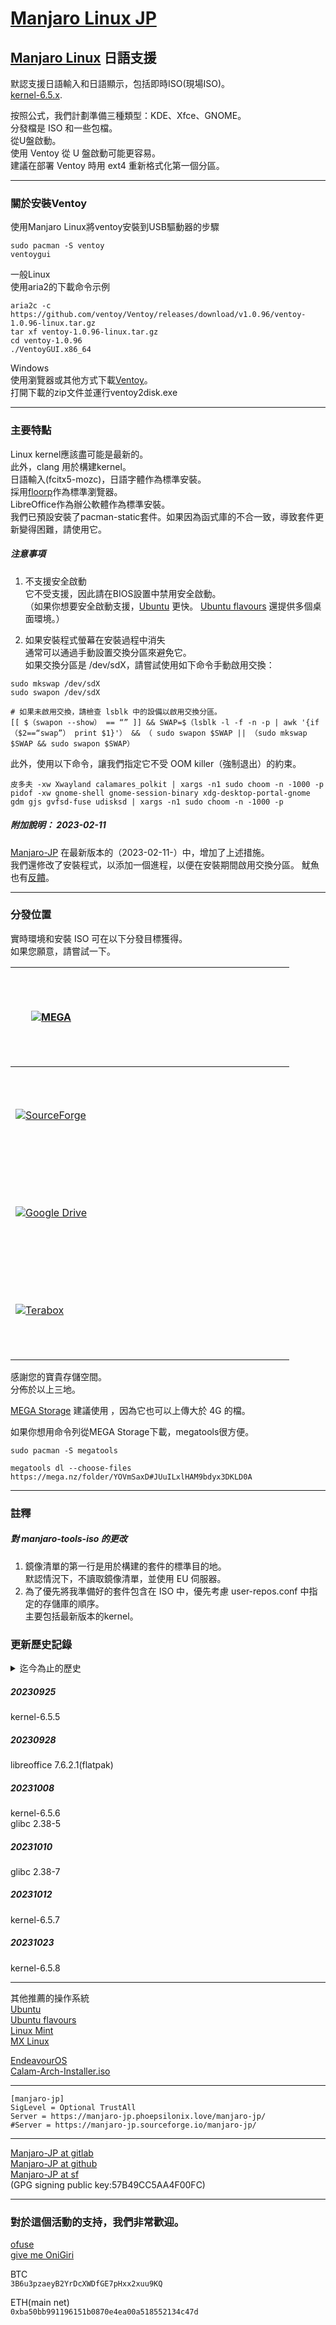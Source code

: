 # [Manjaro Linux JP](https://sourceforge.net/projects/manjaro-jp/)

## [Manjaro Linux](https://manjaro.org/) 日語支援

默認支援日語輸入和日語顯示，包括即時ISO(現場ISO)。  
[kernel-6.5.x](https://kernel.org/).

按照公式，我們計劃準備三種類型：KDE、Xfce、GNOME。  
分發檔是 ISO 和一些包檔。  
從U盤啟動。  
使用 Ventoy 從 U 盤啟動可能更容易。  
建議在部署 Ventoy 時用 ext4 重新格式化第一個分區。  

----
### 關於安裝Ventoy
使用Manjaro Linux將ventoy安裝到USB驅動器的步驟
```
sudo pacman -S ventoy
ventoygui
```
一般Linux  
使用aria2的下載命令示例  
```
aria2c -c https://github.com/ventoy/Ventoy/releases/download/v1.0.96/ventoy-1.0.96-linux.tar.gz
tar xf ventoy-1.0.96-linux.tar.gz
cd ventoy-1.0.96
./VentoyGUI.x86_64 
```

Windows  
使用瀏覽器或其他方式下載[Ventoy](https://github.com/ventoy/Ventoy/releases/download/v1.0.96/ventoy-1.0.96-windows.zip)。  
打開下載的zip文件並運行ventoy2disk.exe

----
### 主要特點

Linux kernel應該盡可能是最新的。  
此外，clang 用於構建kernel。  
日語輸入(fcitx5-mozc)，日語字體作為標準安裝。  
採用[floorp](https://floorp.ablaze.one)作為標準瀏覽器。  
LibreOffice作為辦公軟體作為標準安裝。  
我們已預設安裝了pacman-static套件。如果因為函式庫的不合一致，導致套件更新變得困難，請使用它。

##### 注意事項
1. 不支援安全啟動  
它不受支援，因此請在BIOS設置中禁用安全啟動。  
（如果你想要安全啟動支援，[Ubuntu][Ubuntu] 更快。 [Ubuntu flavours][Ubuntu flavours] 還提供多個桌面環境。）

[Ubuntu]: https://ubuntu.com/download/desktop
[Ubuntu flavours]: https://ubuntu.com/desktop/flavours

2. 如果安裝程式螢幕在安裝過程中消失  
通常可以通過手動設置交換分區來避免它。  
如果交換分區是 /dev/sdX，請嘗試使用如下命令手動啟用交換：
```
sudo mkswap /dev/sdX
sudo swapon /dev/sdX
```
```
# 如果未啟用交換，請檢查 lsblk 中的設備以啟用交換分區。
[[ $（swapon --show） == “” ]] && SWAP=$（lsblk -l -f -n -p | awk '{if （$2==“swap”） print $1}'） && （ sudo swapon $SWAP || （sudo mkswap $SWAP && sudo swapon $SWAP）
```

此外，使用以下命令，讓我們指定它不受 OOM killer（強制退出）的約束。
```
皮多夫 -xw Xwayland calamares_polkit | xargs -n1 sudo choom -n -1000 -p
pidof -xw gnome-shell gnome-session-binary xdg-desktop-portal-gnome gdm gjs gvfsd-fuse udisksd | xargs -n1 sudo choom -n -1000 -p
```

##### 附加說明： 2023-02-11  
[Manjaro-JP](https://sourceforge.net/projects/manjaro-jp/) 在最新版本的（2023-02-11-）中，增加了上述措施。  
我們還修改了安裝程式，以添加一個進程，以便在安裝期間啟用交換分區。
魷魚也有[反饋](https://github.com/calamares/calamares/pull/2102/commits/79d796a437ad039745147c62a652035d4cd882fe)。

----
### 分發位置
實時環境和安裝 ISO 可在以下分發目標獲得。  
如果您願意，請嘗試一下。  

[![MEGA][MEGA-ICON]][MEGA-folder] | [<svg id = "MANJARO-QR"><image id = "MANJARO-QR" xlink:href = "./img/qr-manjaro-jp-mega.png"/><image id = "MANJARO-ICON" x="76" y="76" xlink:href = "./img/mega-icon.svg"/></svg>][MEGA-folder]
---|---
[![SourceForge][SF-ICON]][SOURCEFORGE-folder] | [<svg id = "MANJARO-QR"><image id = "MANJARO-QR" xlink:href = "./img/qr-manjaro-jp-sourceforge.png"/><image id = "MANJARO-ICON" x="76" y="76" xlink:href = "./img/sourceforge-icon.svg"/></svg>][SOURCEFORGE-folder]
[![Google Drive][GD-ICON]][GOOGLE-DRIVE-folder] | [<svg id = "MANJARO-QR"><image id = "MANJARO-QR" xlink:href = "./img/qr-manjaro-jp-google.png"/><image id = "MANJARO-ICON" x="76" y="76" xlink:href = "./img/Google_Drive_icon.svg"/></svg>][GOOGLE-DRIVE-folder]
[![Terabox][TERA-ICON]][TERABOX-folder] | [<svg id = "MANJARO-QR"><image id = "MANJARO-QR" xlink:href = "./img/qr-manjaro-jp-terabox.png"/><image id = "MANJARO-ICON" x="76" y="76" xlink:href = "./img/terabox_logo.svg"/></svg>][TERABOX-folder]

[MEGA-folder]: https://mega.nz/folder/YOVmSaxD#JUuILxlHAM9bdyx3DKLD0A/aff=gVLIePn4Hy0 "MEGA"
[SOURCEFORGE-folder]: https://sourceforge.net/projects/manjaro-jp/ "SourceForge"
[GOOGLE-DRIVE-folder]: https://drive.google.com/drive/folders/1sEACfS24Mci6FnC5jyca9muoiVABCBlv?usp=sharing "Google Drive"
[TERABOX-folder]: https://www.terabox.com/japanese/sharing/link?surl=L_8shPr6AMixSgdsDljFag "TeraBox"
[MEGA-ICON]: ./img/mega-icon.svg
[SF-ICON]: ./img/sf_logo.png
[GD-ICON]: ./img/Google_Drive_icon.svg
[TERA-ICON]: ./img/terabox_logo.svg

感謝您的寶貴存儲空間。  
分佈於以上三地。

[MEGA Storage](https://mega.nz/storage/aff=gVLIePn4Hy0) 建議使用 ，因為它也可以上傳大於 4G 的檔。

如果你想用命令列從MEGA Storage下載，megatools很方便。
```
sudo pacman -S megatools
```

```
megatools dl --choose-files https://mega.nz/folder/YOVmSaxD#JUuILxlHAM9bdyx3DKLD0A
```

----
### 註釋
##### 對 manjaro-tools-iso 的更改
1. 鏡像清單的第一行是用於構建的套件的標準目的地。  
默認情況下，不讀取鏡像清單，並使用 EU 伺服器。
2. 為了優先將我準備好的套件包含在 ISO 中，優先考慮 user-repos.conf 中指定的存儲庫的順序。  
主要包括最新版本的kernel。

### 更新歷史記錄
<details><summary>迄今為止的歷史</summary>

##### 20220401
kernel-5.17.1（克隆構建）  
Linux517-Broadcom-WL，Linux517-ZFS軟體包也被構建和添加。  
有關對 broadcom-wl-dkms 軟體包的修改，https://gitlab.com/phoepsilonix/Manjaro-jp 請參閱 [包資料夾](https://gitlab.com/phoepsilonix/Manjaro-jp/-/tree/main/Packages/broadcom-wl-dkms)。

##### 20220408
標準瀏覽器現在只有[Vivaldi](https://vivaldi.com/)。  
當然，您可以自由地將其更改為其他瀏覽器。  
實時環境引導時的預設 GRUB 值現在面向日本。

##### 20220411
包更新中的錯誤修復。  
添加日語字體。  
[森澤公司](https://www.morisawa.co.jp/) [根據SIL OFL許可證發佈](https://www.morisawa.co.jp/about/news/6706)
森澤BIZ UD字體[森澤BIZ UD Mincho](https://github.com/googlefonts/morisawa-biz-ud-mincho)，[森澤BIZ UD哥特式](https://github.com/googlefonts/morisawa-biz-ud-gothic) 預裝。  
它是在Github上發佈的字體的記錄。 還包括許可證檔。 （我也自己構建了它，但二進位檔有所不同沒有。)
有關詳細資訊，請查看上述網站和 Github 文件。  
[森澤BIZ+字體 讓我們支援](https://www.morisawa.co.jp/products/fonts/bizplus/lineup/)。

##### 20220413
我們已經在UR中註冊了Morisawa BIZ UD字體包。

##### 20220414
更新到kernel-5.17.3。

##### 20220421
更新到kernel-5.17.4。

##### 20220422
日語 將輸入更改為fcitx5-mozc。

##### 20220424
日語啟用鍵盤和Mozc作為標準。

##### 20220428
kernel-5.17.5

##### 20220510
kernel-5.17.6

##### 20220513
桌面環境 GNOME 已更新到 GNOME 42。

##### 20220517
kernel-5.17.8

##### 20220519
kernel-5.17.9

##### 20220526
kernel-5.17.11

##### 20220527
已將 NVIDIA 驅動程式版本更新為 515.43.04。
添加了kernel-5.18 系列。

##### 20220531
kernel-5.17.12
kernel-5.18.1

##### 20220607
kernel-5.17.13
kernel-5.18.2

##### 20220608
與辦公軟體相關的更改  
消除了安裝程式中辦公軟體的選擇。  
主要是為了減少容量，我們取消了安裝程式中辦公軟體的選擇，並將要安裝的標準辦公軟體從onlyoffice-desktopeditor更改為libreoffice-fresh。

##### 20220812
kernel-5.18.17

##### 20220819
kernel-5.18.18

##### 20220823
kernel-5.18.19

##### 20220827
kernel-5.19.4

##### 20220902
kernel-5.19.6

##### 20220907
kernel-5.19.7

##### 20220910
kernel-5.19.8

##### 20220917
kernel-5.19.9

##### 20220922
kernel-5.19.10

##### 20220925
kernel-5.19.11  
nvidia-utils 515.76

##### 20221003
kernel-5.19.12

##### 20221006
kernel-5.19.14

##### 20221013
kernel-5.19.15  
nvidia-utils 520.56.06

##### 20221016
kernel-5.19.16  
nvidia-utils 520.56.06-2

##### 20221025
kernel-6.0.3  
已將標準瀏覽器更改為 [Floorp](https://floorp.ablaze.one/)。

##### 20221105
kernel-6.0.7  
甲基吡啶-32-2

##### 20221112
使用flatpak版本[Firefox](https://www.mozilla.org/ja/firefox/browsers/)或[Floorp](https://floorp.ablaze.one/)作為標準瀏覽器。  
kernel-6.0.8

##### 20221118
kernel-6.0.9

##### 20221128
kernel-6.0.10  
將 LibreOffice 更改為 flatpak 版本。  
將FCITX5的默認鍵盤更改為日語（假名86）。  
將 gnome-terminal 的初始字體更改為 FirgeNerd 控制台。  
以下字體已預安裝。  
[Firge：Firge，一種合成Fira Mono和Genshin Gothic的程式設計字體](https://github.com/yuru7/Firge)  
[HackGen：合成Hack和Genju Gothic Hakugen（HackGen）的程式設計字體](https://github.com/yuru7/HackGen)

##### 20221206
kernel-6.0.11

##### 20221210
kernel-6.0.12

##### 20221215
kernel-6.0.13

##### 20221220
kernel-6.0.14

##### 20221224
kernel-6.0.15

##### 20230101
kernel-6.1.2

##### 20230107
kernel-6.1.3  
nvidia-utils 525.78.01

##### 20230108
kernel-6.1.4

##### 20230113
kernel-6.1.5

##### 20230116
kernel-6.1.6

##### 20230120
kernel-6.1.7  
nvidia-utils 525.85.05

##### 20230127
manjaro-release 22.0.1  
kernel-6.1.8  
nvidia-utils 525.85.05

##### 20230204
manjaro-release 22.0.2  
kernel-6.1.9

##### 20230210
kernel-6.1.11  
英偉達實用工具 525.89.02  
Manjaro-jp 儲存庫 URL 已更改。  
（OSDN 到 OSDN Web。 這可能是暫時的。 ）  
ISO檔通過[SourceForge](https://sourceforge.net/projects/manjaro-jp/)分發。  
我們對 Calamares 安裝程式進行了一些更改。  
（減少安裝程式在重負載下崩潰的情況。 ）   

##### 20230214
manjaro-release 22.0.3  

##### 20230217
kernel-6.1.12

##### 20230223
manjaro-release 22.0.4  
kernel-6.2

##### 20230227
kernel-6.2.1  
zram-generator

##### 20230304
kernel-6.2.2  

##### 20230306
sway

##### 20230315
kernel-6.2.6  
[fcitx5-mozc-with-jp-dict](https://aur.archlinux.org/packages/fcitx5-mozc-with-jp-dict)  

##### 20230318
manjaro-release 22.0.5  
kernel-6.2.7  

* 我們已經發佈了一個暫時未經驗證的軟體包。  
很抱歉給您帶來麻煩，但請嘗試使用以下命令重新安裝 Manjaro 官方分發的軟體包。
```
sudo pacman-static -S core/curl
```

##### 20230324
kernel-6.2.8

##### 20230401
kernel-6.2.9

##### 20230407
kernel-6.2.10

##### 20230414
kernel-6.2.11

##### 20230422
kernel-6.2.12

##### 20230427
kernel-6.2.13

##### 20230503
kernel-6.2.14

##### 20230513
kernel-6.2.15

##### 20230518
kernel-6.2.16

##### 20230525
kernel-6.1.30

##### 20230607
kernel-6.1.32

##### 20230611
kernel-6.3.7

##### 20230615
kernel-6.3.8  
nvidia-utils-535.54.03

##### 20230622
kernel-6.3.9  

##### 20230627
kernel-6.4.0  

##### 20230629
nvidia-470xx-utils-470.199.02-2

##### 20230703
kernel-6.4.1

##### 20230707
kernel-6.4.2

##### 20230712
kernel-6.4.3  

##### 20230720
kernel-6.4.4

##### 20230721
我已經準備了一個安裝manjaro-jp簽名鑰匙的包。  
如果因為manjaro-jp簽名鑰匙出現錯誤，請嘗試以下的命令來修復它。  
```
sudo pacman-key --populate manjaro_jp
sudo pacman -Sy
```

##### 20230724
kernel-6.4.5

##### 20230725
kernel-6.4.6

##### 20230728
kernel-6.4.7

##### 20230729
當執行軟體的新增和刪除（pamac update）時，在已簽名數據庫的存儲庫中更新簽名文件時會出現問題。  
為了解決這個問題，我已對pacman包進行了微調。  

##### 20230731
* 我在安裝環境中設定了讀取manjaro_jp的簽名金鑰檔案。(calamares)

我认为，通过我先前对pacman包的修正以及消除签名键中的不一致，应该已经消除了错误发生的情况。  
然而，如果出现错误，请尝试以下步骤。  

初始化签名键数据库。
```
sudo pacman-key --init
sudo pacman-key --populate
```

重新加载包信息。
```
sudo pacman -Syy
sudo pacman -Fyy
```

##### 20230805
* 修复了以下问题：在[添加/删除软件]更新检查后导致包信息损坏和意外终止。(pamac)。
* 在[添加/删除软件]中搜索已安装的软件包时，flatpak和snap应用程序现在包含在搜索中（libpamac）。   

kernel-6.4.8

##### 20230813
kernel-6.4.10

##### 20230817
kernel-6.4.11

##### 20230824
kernel-6.4.12

##### 20230825
LibreOffie 7.6.0

##### 20230831
kernel-6.4.13

##### 20230903
kernel-6.4.14

##### 20230907
kernel-6.4.15

##### 20230914
kernel-6.4.16
</details>

##### 20230925
kernel-6.5.5

##### 20230928
libreoffice 7.6.2.1(flatpak)

##### 20231008
kernel-6.5.6  
glibc 2.38-5

##### 20231010
glibc 2.38-7

##### 20231012
kernel-6.5.7  

##### 20231023
kernel-6.5.8  


----
其他推薦的操作系統  
[Ubuntu][Ubuntu]  
[Ubuntu flavours][Ubuntu flavours]  
[Linux Mint](https://linuxmint.com/)  
[MX Linux](https://mxlinux.org/)  

[EndeavourOS](https://endeavouros.com/)  
[Calam-Arch-Installer.iso](https://sourceforge.net/projects/blue-arch-installer/)  

----
```
[manjaro-jp]
SigLevel = Optional TrustAll
Server = https://manjaro-jp.phoepsilonix.love/manjaro-jp/
#Server = https://manjaro-jp.sourceforge.io/manjaro-jp/
```

----
[Manjaro-JP at gitlab](https://gitlab.com/phoepsilonix/Manjaro-jp/)  
[Manjaro-JP at github](https://github.com/phoepsilonix/Manjaro-jp/)  
[Manjaro-JP at sf](https://sourceforge.net/projects/manjaro-jp/)  
(GPG signing public key:57B49CC5AA4F00FC) <phoepsilonix at phoepsilonix dot love>  

----
### 對於這個活動的支持，我們非常歡迎。
[ofuse](https://ofuse.me/phoepsilonix)  
[give me OniGiri](https://www.buymeacoffee.com/phoepsilonix)  

BTC  
```3B6u3pzaeyB2YrDcXWDfGE7pHxx2xuu9KQ```

ETH(main net)  
```0xba50bb991196151b0870e4ea00a518552134c47d```
